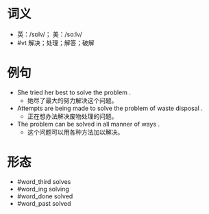 # 词义
- 英：/sɒlv/； 美：/sɑːlv/
- #vt 解决；处理；解答；破解
# 例句
- She tried her best to solve the problem .
	- 她尽了最大的努力解决这个问题。
- Attempts are being made to solve the problem of waste disposal .
	- 正在想办法解决废物处理的问题。
- The problem can be solved in all manner of ways .
	- 这个问题可以用各种方法加以解决。
# 形态
- #word_third solves
- #word_ing solving
- #word_done solved
- #word_past solved
